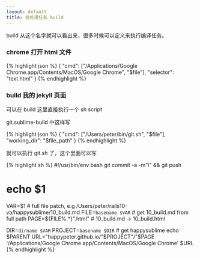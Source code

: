 ```yaml
---
layout: default
title: 批处理任务 build
---
```


build 从这个名字就可以看出来，很多时候可以定义来执行编译任务。


### chrome 打开 html 文件

{% highlight json %}
{
  "cmd": ["/Applications/Google Chrome.app/Contents/MacOS/Google Chrome", "$file"],
  "selector": "text.html"
}
{% endhighlight %}


<!-- 给我的 jekyll 文件来一个 build，可以直接 push 到 github 并且，刷新页面的 -->


### build 我的 jekyll 页面

可以在 build 这里直接执行一个 sh script

git.sublime-build 中这样写

{% highlight json %}
{
    "cmd": ["/Users/peter/bin/git.sh", "$file"],
    "working_dir": "$file_path"
}
{% endhighlight %}

<!-- 注意 git.sh 中一定要写 shebang -->
就可以执行 git.sh 了，这个里面可以写

{% highlight sh %}
#!/usr/bin/env bash
git commit -a -m"i" && git push
# echo  $1
VAR=$1 # full file patch, e.g /Users/peter/rails10-va/happysublime/10_build.md
FILE=`basename $VAR` # get 10_build.md from full path
PAGE=${FILE%.*}".html" # 10_build.md -> 10_build.html

DIR=`dirname $VAR`
PROJECT=`basename $DIR` # get happysublime
echo $PARENT
URL="happypeter.github.io/"$PROJECT"/"$PAGE
'/Applications/Google Chrome.app/Contents/MacOS/Google Chrome' $URL
{% endhighlight %}


<!-- https://code.tutsplus.com/courses/perfect-workflow-in-sublime-text-2/lessons/custom-builds -->